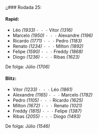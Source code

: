 [⌂](https://grupo-de-xadrez.github.io/)### Rodada 25:

#### Rapid:

* Léo *(1933)* `· - ·` Vitor *(1316)*  
* Marcelo *(1950)* `· - ·` Alexandre *(1196)*  
* Ricardo *(1771)* `· - ·` Pedro *(1183)*  
* Renato *(1234)* `· - ·` Milton *(1892)*  
* Felipe *(1590)* `· - ·` Freddy *(1868)*  
* Diogo *(1236)* `· - ·` Ribas *(1623)*  

De folga: Júlio *(1706)*

#### Blitz:

* Vitor *(1233)* `· - ·` Léo *(1861)*  
* Alexandre *(1165)* `· - ·` Marcelo *(1782)*  
* Pedro *(1105)* `· - ·` Ricardo *(1625)*  
* Milton *(1672)* `· - ·` Renato *(1021)*  
* Freddy *(1815)* `· - ·` Felipe *(1387)*  
* Ribas *(2055)* `· - ·` Diogo *(1493)*  

De folga: Júlio *(1546)*

